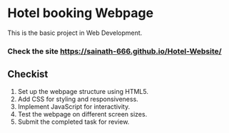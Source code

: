# Hotel booking Webpage
This is the basic project in Web Development.

### Check the site https://sainath-666.github.io/Hotel-Website/
## Checkist
1. Set up the webpage structure using HTML5.  
2. Add CSS for styling and responsiveness.  
3. Implement JavaScript for interactivity.  
4. Test the webpage on different screen sizes.  
5. Submit the completed task for review.  
